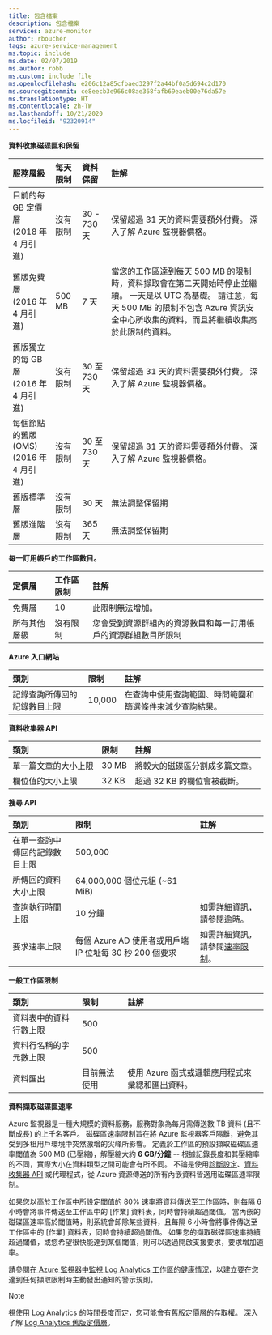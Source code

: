 ```yaml
---
title: 包含檔案
description: 包含檔案
services: azure-monitor
author: rboucher
tags: azure-service-management
ms.topic: include
ms.date: 02/07/2019
ms.author: robb
ms.custom: include file
ms.openlocfilehash: e206c12a85cfbaed3297f2a44bf0a5d694c2d170
ms.sourcegitcommit: ce8eecb3e966c08ae368fafb69eaeb00e76da57e
ms.translationtype: HT
ms.contentlocale: zh-TW
ms.lasthandoff: 10/21/2020
ms.locfileid: "92320914"
---
```

**資料收集磁碟區和保留** 

| 服務層級 | 每天限制 | 資料保留 | 註解 |
|:---|:---|:---|:---|
| 目前的每 GB 定價層<br>(2018 年 4 月引進) | 沒有限制 | 30 - 730 天 | 保留超過 31 天的資料需要額外付費。 深入了解 Azure 監視器價格。 |
| 舊版免費層<br>(2016 年 4 月引進) | 500 MB | 7 天 | 當您的工作區達到每天 500 MB 的限制時，資料擷取會在第二天開始時停止並繼續。 一天是以 UTC 為基礎。 請注意，每天 500 MB 的限制不包含 Azure 資訊安全中心所收集的資料，而且將繼續收集高於此限制的資料。  |
| 舊版獨立的每 GB 層<br>(2016 年 4 月引進) | 沒有限制 | 30 至 730 天 | 保留超過 31 天的資料需要額外付費。 深入了解 Azure 監視器價格。 |
| 每個節點的舊版 (OMS)<br>(2016 年 4 月引進) | 沒有限制 | 30 至 730 天 | 保留超過 31 天的資料需要額外付費。 深入了解 Azure 監視器價格。 |
| 舊版標準層 | 沒有限制 | 30 天  | 無法調整保留期 |
| 舊版進階層 | 沒有限制 | 365 天  | 無法調整保留期 |

**每一訂用帳戶的工作區數目。**

| 定價層    | 工作區限制 | 註解
|:---|:---|:---|
| 免費層  | 10 | 此限制無法增加。 |
| 所有其他層級 | 沒有限制 | 您會受到資源群組內的資源數目和每一訂用帳戶的資源群組數目所限制 |

**Azure 入口網站**

| 類別 | 限制 | 註解 |
|:---|:---|:---|
| 記錄查詢所傳回的記錄數目上限 | 10,000 | 在查詢中使用查詢範圍、時間範圍和篩選條件來減少查詢結果。 |


**資料收集器 API**

| 類別 | 限制 | 註解 |
|:---|:---|:---|
| 單一篇文章的大小上限 | 30 MB | 將較大的磁碟區分割成多篇文章。 |
| 欄位值的大小上限  | 32 KB | 超過 32 KB 的欄位會被截斷。 |

**搜尋 API**

| 類別 | 限制 | 註解 |
|:---|:---|:---|
| 在單一查詢中傳回的記錄數目上限 | 500,000 | |
| 所傳回的資料大小上限 | 64,000,000 個位元組 (~61 MiB)| |
| 查詢執行時間上限 | 10 分鐘 | 如需詳細資訊，請參閱[逾時](https://dev.loganalytics.io/documentation/Using-the-API/Timeouts)。  |
| 要求速率上限 | 每個 Azure AD 使用者或用戶端 IP 位址每 30 秒 200 個要求 | 如需詳細資訊，請參閱[速率限制](https://dev.loganalytics.io/documentation/Using-the-API/Limits)。 |

**一般工作區限制**

| 類別 | 限制 | 註解 |
|:---|:---|:---|
| 資料表中的資料行數上限         | 500 | |
| 資料行名稱的字元數上限 | 500 | |
| 資料匯出 | 目前無法使用 | 使用 Azure 函式或邏輯應用程式來彙總和匯出資料。 | 

**<a name="data-ingestion-volume-rate">資料擷取磁碟區速率</a>**

Azure 監視器是一種大規模的資料服務，服務對象為每月需傳送數 TB 資料 (且不斷成長) 的上千名客戶。 磁碟區速率限制旨在將 Azure 監視器客戶隔離，避免其受到多租用戶環境中突然激增的尖峰所影響。 定義於工作區的預設擷取磁碟區速率閾值為 500 MB (已壓縮)，解壓縮大約 **6 GB/分鐘** -- 根據記錄長度和其壓縮率的不同，實際大小在資料類型之間可能會有所不同。 不論是使用[診斷設定](../articles/azure-monitor/platform/diagnostic-settings.md)、[資料收集器 API](../articles/azure-monitor/platform/data-collector-api.md) 或代理程式，從 Azure 資源傳送的所有內嵌資料皆適用磁碟區速率限制。

如果您以高於工作區中所設定閾值的 80% 速率將資料傳送至工作區時，則每隔 6 小時會將事件傳送至工作區中的 [作業] 資料表，同時會持續超過閾值。 當內嵌的磁碟區速率高於閾值時，則系統會卸除某些資料，且每隔 6 小時會將事件傳送至工作區中的 [作業] 資料表，同時會持續超過閾值。 如果您的擷取磁碟區速率持續超過閾值，或您希望很快能達到某個閾值，則可以透過開啟支援要求，要求增加速率。 

請參閱[在 Azure 監視器中監視 Log Analytics 工作區的健康情況](../articles/azure-monitor/platform/monitor-workspace.md)，以建立要在您達到任何擷取限制時主動發出通知的警示規則。

>[!NOTE]
>視使用 Log Analytics 的時間長度而定，您可能會有舊版定價層的存取權。 深入了解 [Log Analytics 舊版定價層](https://docs.microsoft.com/azure/azure-monitor/platform/manage-cost-storage#legacy-pricing-tiers)。 
